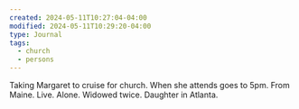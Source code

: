 ```yaml
---
created: 2024-05-11T10:27:04-04:00
modified: 2024-05-11T10:29:20-04:00
type: Journal
tags:
  - church
  - persons
---
```


Taking Margaret to cruise for church. When she attends goes to 5pm. From Maine. Live. Alone. Widowed twice. Daughter in Atlanta.
